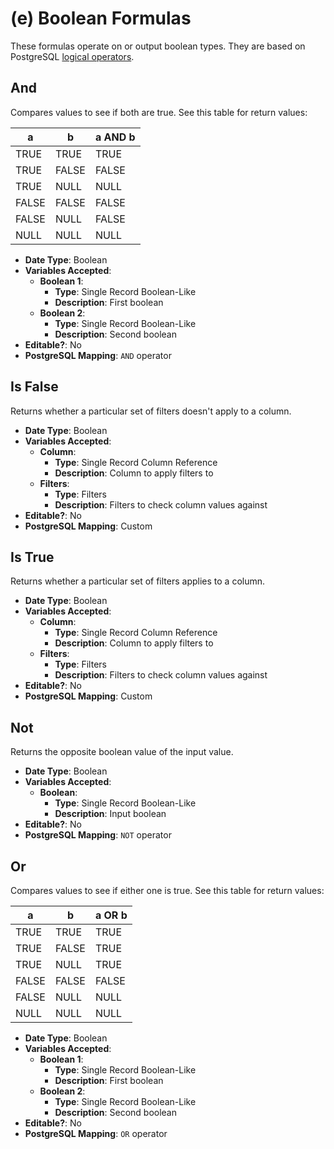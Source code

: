 # (e) Boolean Formulas

These formulas operate on or output boolean types. They are based on PostgreSQL [logical operators](https://www.postgresql.org/docs/9.1/functions-logical.html).

## And
Compares values to see if both are true. See this table for return values:

| a | b | a AND b |
|-|-|-|
| TRUE | TRUE | TRUE |
| TRUE | FALSE | FALSE |
| TRUE | NULL | NULL |
| FALSE | FALSE | FALSE |
| FALSE | NULL | FALSE |
| NULL | NULL | NULL |


- **Date Type**: Boolean
- **Variables Accepted**:
    - **Boolean 1**:
        - **Type**: Single Record Boolean-Like
        - **Description**: First boolean
    - **Boolean 2**:
        - **Type**: Single Record Boolean-Like
        - **Description**: Second boolean
- **Editable?**: No
- **PostgreSQL Mapping**: `AND` operator

## Is False
Returns whether a particular set of filters doesn't apply to a column.

- **Date Type**: Boolean
- **Variables Accepted**:
    - **Column**:
        - **Type**: Single Record Column Reference
        - **Description**: Column to apply filters to
    - **Filters**:
        - **Type**: Filters
        - **Description**: Filters to check column values against
- **Editable?**: No
- **PostgreSQL Mapping**: Custom

## Is True
Returns whether a particular set of filters applies to a column.

- **Date Type**: Boolean
- **Variables Accepted**:
    - **Column**:
        - **Type**: Single Record Column Reference
        - **Description**: Column to apply filters to
    - **Filters**:
        - **Type**: Filters
        - **Description**: Filters to check column values against
- **Editable?**: No
- **PostgreSQL Mapping**: Custom

## Not
Returns the opposite boolean value of the input value.

- **Date Type**: Boolean
- **Variables Accepted**:
    - **Boolean**:
        - **Type**: Single Record Boolean-Like
        - **Description**: Input boolean
- **Editable?**: No
- **PostgreSQL Mapping**: `NOT` operator

## Or
Compares values to see if either one is true. See this table for return values:

| a | b | a OR b |
|-|-|-|
| TRUE | TRUE | TRUE |
| TRUE | FALSE | TRUE |
| TRUE | NULL | TRUE |
| FALSE | FALSE | FALSE |
| FALSE | NULL | NULL |
| NULL | NULL | NULL |

- **Date Type**: Boolean
- **Variables Accepted**:
    - **Boolean 1**:
        - **Type**: Single Record Boolean-Like
        - **Description**: First boolean
    - **Boolean 2**:
        - **Type**: Single Record Boolean-Like
        - **Description**: Second boolean
- **Editable?**: No
- **PostgreSQL Mapping**: `OR` operator
